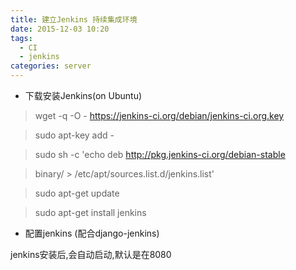 ```yaml
---
title: 建立Jenkins 持续集成环境
date: 2015-12-03 10:20
tags:
  - CI
  - jenkins
categories: server
---
```


* 下载安装Jenkins(on Ubuntu)

>wget -q -O - https://jenkins-ci.org/debian/jenkins-ci.org.key 

>sudo apt-key add -

>sudo sh -c 'echo deb http://pkg.jenkins-ci.org/debian-stable 

>binary/ > /etc/apt/sources.list.d/jenkins.list'

>sudo apt-get update

>sudo apt-get install jenkins

* 配置jenkins (配合django-jenkins)

jenkins安装后,会自动启动,默认是在8080
